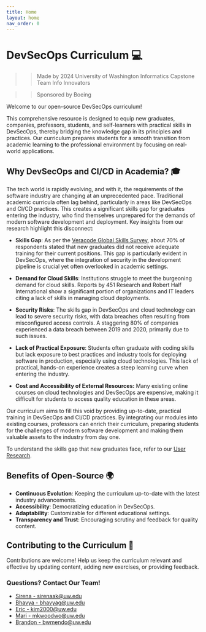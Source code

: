 ```yaml
---
title: Home
layout: home
nav_order: 0
---
```

# DevSecOps Curriculum 💻
>> Made by 2024 University of Washington Informatics Capstone Team Info Innovators

>> Sponsored by Boeing

Welcome to our open-source DevSecOps curriculum!

This comprehensive resource is designed to equip new graduates, companies, professors, students, and self-learners with practical skills in DevSecOps, thereby bridging the knowledge gap in its principles and practices. Our curriculum prepares students for a smooth transition from academic learning to the professional environment by focusing on real-world applications.

## Why DevSecOps and CI/CD in Academia? 🎓
The tech world is rapidly evolving, and with it, the requirements of the software industry are changing at an unprecedented pace. Traditional academic curricula often lag behind, particularly in areas like DevSecOps and CI/CD practices. This creates a significant skills gap for graduates entering the industry, who find themselves unprepared for the demands of modern software development and deployment. Key insights from our research highlight this disconnect:

- **Skills Gap**: As per the [Veracode Global Skills Survey](https://www.veracode.com/blog/security-news/veracode-survey-research-identifies-cybersecurity-skills-gap-causes-and-cures), about 70% of respondents stated that new graduates did not receive adequate training for their current positions. This gap is particularly evident in DevSecOps, where the integration of security in the development pipeline is crucial yet often overlooked in academic settings.

- **Demand for Cloud Skills**: Institutions struggle to meet the burgeoning demand for cloud skills. Reports by 451 Research and Robert Half International show a significant portion of organizations and IT leaders citing a lack of skills in managing cloud deployments.

- **Security Risks**: The skills gap in DevSecOps and cloud technology can lead to severe security risks, with data breaches often resulting from misconfigured access controls. A staggering 80% of companies experienced a data breach between 2019 and 2020, primarily due to such issues.

- **Lack of Practical Exposure**: Students often graduate with coding skills but lack exposure to best practices and industry tools for deploying software in production, especially using cloud technologies. This lack of practical, hands-on experience creates a steep learning curve when entering the industry.

- **Cost and Accessibility of External Resources:** Many existing online courses on cloud technologies and DevSecOps are expensive, making it difficult for students to access quality education in these areas.

Our curriculum aims to fill this void by providing up-to-date, practical training in DevSecOps and CI/CD practices. By integrating our modules into existing courses, professors can enrich their curriculum, preparing students for the challenges of modern software development and making them valuable assets to the industry from day one.

To understand the skills gap that new graduates face, refer to our [User Research](https://github.com/open-devsecops/docs/blob/master/research/user-research.md).

## Benefits of Open-Source 🌍
- **Continuous Evolution**: Keeping the curriculum up-to-date with the latest industry advancements.
- **Accessibility**: Democratizing education in DevSecOps.
- **Adaptability**: Customizable for different educational settings.
- **Transparency and Trust**: Encouraging scrutiny and feedback for quality content.

## Contributing to the Curriculum 🤝
Contributions are welcome! Help us keep the curriculum relevant and effective by updating content, adding new exercises, or providing feedback.

### Questions? Contact Our Team!
- [Sirena - sirenaak@uw.edu](mailto:sirenaak@uw.edu)
- [Bhavya - bhavyag@uw.edu](mailto:bhavyag@uw.edu)
- [Eric - kim2000@uw.edu](mailto:kim2000@uw.edu)
- [Mari - mkwoodwo@uw.edu](mailto:mkwoodwo@uw.edu)
- [Brandon - bwmendo@uw.edu](mailto:bwmendo@uw.edu)

